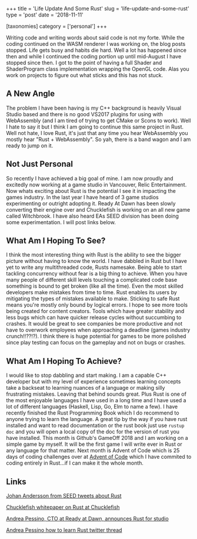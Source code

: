 +++
title = 'Life Update And Some Rust'
slug = 'life-update-and-some-rust'
type = 'post'
date = '2018-11-11'

[taxonomies]
category = ['personal']
+++

Writing code and writing words about said code is not my forte. While the coding continued on the WASM renderer I was working on, the blog posts stopped. Life gets busy and habits die hard. Well a lot has happened since then and while I continued the coding portion up until mid-August I have stopped since then. I got to the point of having a full Shader and ShaderProgram class implementation wrapping the OpenGL code. Alas you work on projects to figure out what sticks and this has not stuck.

## A New Angle

The problem I have been having is my C++ background is heavily Visual Studio based and there is no good VS2017 plugins for using with WebAssembly (and I am tired of trying to get CMake or Scons to work). Well I hate to say it but I think I am going to continue this same project in Rust. Well not hate, I love Rust, it's just that any time you hear WebAssembly you mostly hear "Rust + WebAssembly". So yah, there is a band wagon and I am ready to jump on it.

## Not Just Personal

So recently I have achieved a big goal of mine. I am now proudly and excitedly now working at a game studio in Vancouver, Relic Entertainment. Now whats exciting about Rust is the potential I see it in impacting the games industry. In the last year I have heard of 3 game studios experimenting or outright adopting it. Ready At Dawn has been slowly converting their engine over and Chucklefish is working on an all new game called Witchbrook. I have also heard EAs SEED division has been doing some experimentation. I will post links below.

## What Am I Hoping To See?

I think the most interesting thing with Rust is the ability to see the bigger picture without having to know the world. I have dabbled in Rust but I have yet to write any multithreaded code, Rusts namesake. Being able to start tackling concurrency without fear is a big thing to achieve. When you have many people of different skill levels touching a complicated code base something is bound to get broken (like all the time). Even the most skilled developers make mistakes from time to time. Rust enables its users by mitigating the types of mistakes available to make. Sticking to safe Rust means you're mostly only bound by logical errors. I hope to see more tools being created for content creators. Tools which have greater stability and less bugs which can have quicker release cycles without succumbing to crashes. It would be great to see companies be more productive and not have to overwork employees when approaching a deadline (games industry crunch!!??!?). I think there is huge potential for games to be more polished since play testing can focus on the gameplay and not on bugs or crashes.

## What Am I Hoping To Achieve?

I would like to stop dabbling and start making. I am a capable C++ developer but with my level of experience sometimes learning concepts take a backseat to learning nuances of a language or making silly frustrating mistakes. Leaving that behind sounds great. Plus Rust is one of the most enjoyable languages I have used in a long time and I have used a lot of different languages (Haskell, Lisp, Go, Elm to name a few). I have recently finished the Rust Programming Book which I do recommend to anyone trying to learn the language. A great tip by the way if you have rust installed and want to read documentation or the rust book just use `rustup doc` and you will open a local copy of the doc for the version of rust you have installed. This month is Github's GameOff 2018 and I am working on a simple game by myself. It will be the first game I will write ever in Rust or any language for that matter. Next month is Advent of Code which is 25 days of coding challenges over at [Advent of Code](https://adventofcode.com/) which I have commited to coding entirely in Rust...if I can make it the whole month.

## Links

[Johan Andersson from SEED tweets about Rust](https://twitter.com/repi/status/1002512705792733184)

[Chucklefish whitepaper on Rust at Chucklefish](https://prev.rust-lang.org/pdfs/Rust-Chucklefish-Whitepaper.pdf)

[Andrea Pessino, CTO at Ready at Dawn, announces Rust for studio](https://twitter.com/andreapessino/status/1021532074153394176?lang=en)

[Andrea Pessino how to learn Rust twitter thread](https://twitter.com/andreapessino/status/1042120425415700480?lang=en)
